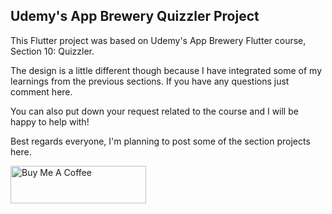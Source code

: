 ## Udemy's App Brewery Quizzler Project

This Flutter project was based on Udemy's App Brewery Flutter course, Section 10: Quizzler.

The design is a little different though because I have integrated some of my learnings from the previous sections. If you have any questions just comment here.

You can also put down your request related to the course and I will be happy to help with!

Best regards everyone, I'm planning to post some of the section projects here.

<a href="https://www.buymeacoffee.com/fedong" target="_blank"><img src="https://cdn.buymeacoffee.com/buttons/v2/default-yellow.png" alt="Buy Me A Coffee" style="height: 60px !important;width: 217px !important;" ></a>
